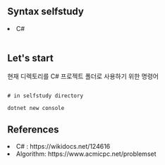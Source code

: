 <h2>Syntax selfstudy</h2>
<li>C#</li>

<br>

<h2>Let's start</h2>

현재 디렉토리를 C# 프로젝트 폴더로 사용하기 위한 명령어

```

# in selfstudy directory

dotnet new console

```

<h2>References</h2>
<li>C# : https://wikidocs.net/124616</li>
<li>Algorithm: https://www.acmicpc.net/problemset</li>